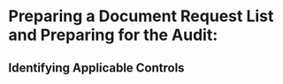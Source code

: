 <h1>Preparing a Document Request List and Preparing for the Audit:</a> <a </a></h1>

<h2>Identifying Applicable Controls</h2>
